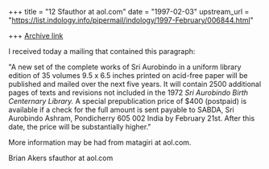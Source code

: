 +++
title = "12 Sfauthor at aol.com"
date = "1997-02-03"
upstream_url = "https://list.indology.info/pipermail/indology/1997-February/006844.html"

+++
[Archive link](https://list.indology.info/pipermail/indology/1997-February/006844.html)

I received today a mailing that contained this paragraph:

"A new set of the complete works of Sri Aurobindo in a uniform library
edition of 35 volumes 9.5 x 6.5 inches printed on acid-free paper will be
published and mailed over the next five years. It will contain 2500
additional pages of texts and revisions not included in the 1972 _Sri
Aurobindo Birth Centernary Library._ A special prepublication price of $400
(postpaid) is available if a check for the full amount is sent payable to
SABDA, Sri Aurobindo Ashram, Pondicherry 605 002 India by February 21st.
After this date, the price will be substantially higher."

More information may be had from matagiri at aol.com.

Brian Akers
sfauthor at aol.com





